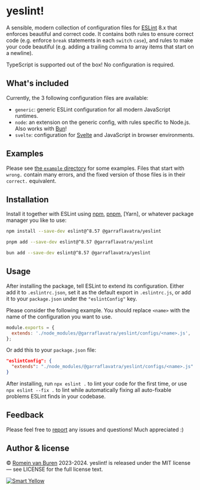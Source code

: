 # yeslint!

A sensible, modern collection of configuration files for [ESLint] 8.x that enforces beautiful and correct code. It contains both rules to ensure correct code (e.g. enforce `break` statements in each `switch` `case`), and rules to make your code beautiful (e.g. adding a trailing comma to array items that start on a newline).

TypeScript is supported out of the box! No configuration is required.

## What's included

Currently, the 3 following configuration files are available:

* `generic`: generic ESLint configuration for all modern JavaScript runtimes.
* `node`: an extension on the generic config, with rules specific to Node.js. Also works with [Bun]!
* `svelte`: configuration for [Svelte] and JavaScript in browser environments.

## Examples

Please see [the `example` directory](./example) for some examples. Files that start with `wrong.` contain many errors, and the fixed version of those files is in their `correct.` equivalent.

## Installation

Install it together with ESLint using [npm], [pnpm], [Yarn], or whatever package manager you like to use:

```bash
npm install --save-dev eslint@^8.57 @garraflavatra/yeslint
```

```bash
pnpm add --save-dev eslint@^8.57 @garraflavatra/yeslint
```

```bash
bun add --save-dev eslint@^8.57 @garraflavatra/yeslint
```

## Usage

After installing the package, tell ESLint to extend its configuration. Either add it to `.eslintrc.json`, set it as the default export in `.eslintrc.js`, or add it to your `package.json` under the `"eslintConfig"` key.

Please consider the following example. You should replace `<name>` with the name of the configuration you want to use.

```javascript
module.exports = {
  extends: './node_modules/@garraflavatra/yeslint/configs/<name>.js',
};
```

Or add this to your `package.json` file:

```json
"eslintConfig": {
  "extends": "./node_modules/@garraflavatra/yeslint/configs/<name>.js"
}
```

After installing, run `npx eslint .` to lint your code for the first time, or use `npx eslint --fix .` to lint while automatically fixing all auto-fixable problems ESLint finds in your codebase.

## Feedback

Please feel free to [report](https://github.com/garraflavatra/yeslint/issues/new) any issues and questions! Much appreciated :)

## Author & license

© [Romein van Buren](mailto:romein@vburen.nl) 2023-2024. yeslint! is released under the MIT license — see LICENSE for the full license text.

[![Smart Yellow](https://code.smartyellow.net/smartyellow/meta/raw/branch/main/logo.png)](https://www.smartyellow.nl)

[ESLint]: https://eslint.org/
[Svelte]: https://svelte.dev/
[npm]: https://www.npmjs.com/
[pnpm]: https://pnpm.io/
[Bun]: https://bun.sh/
